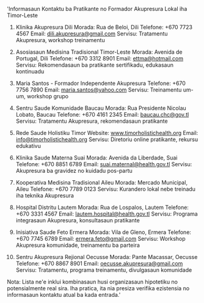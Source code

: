 'Informasaun Kontaktu ba Pratikante no Formador Akupresura Lokal iha Timor-Leste

1. Klinika Akupresura Dili
   Morada: Rua de Beloi, Dili
   Telefone: +670 7723 4567
   Email: dili.akupresura@gmail.com
   Servisu: Tratamentu Akupresura, workshop treinamentu

2. Asosiasaun Medisina Tradisional Timor-Leste
   Morada: Avenida de Portugal, Dili
   Telefone: +670 3312 8901
   Email: ettma@hotmail.com
   Servisu: Rekomendasaun ba pratikante sertifikadu, edukasaun kontinuadu

3. Maria Santos - Formador Independente Akupresura
   Telefone: +670 7756 7890
   Email: maria.santos@yahoo.com
   Servisu: Treinamentu um-um, workshop grupo

4. Sentru Saude Komunidade Baucau
   Morada: Rua Presidente Nicolau Lobato, Baucau
   Telefone: +670 4161 2345
   Email: baucau.chc@gov.tl
   Servisu: Tratamentu Akupresura, rekomendasaun pratikante

5. Rede Saude Holistiku Timor
   Website: www.timorholistichealth.org
   Email: info@timorholistichealth.org
   Servisu: Diretoriu online pratikante, rekursu edukativu

6. Klinika Saude Materna Suai
   Morada: Avenida da Liberdade, Suai
   Telefone: +670 8851 6789
   Email: suai.maternal@health.gov.tl
   Servisu: Akupresura ba gravidez no kuidadu pos-partu

7. Kooperativa Medisina Tradisional Aileu
   Morada: Mercado Municipal, Aileu
   Telefone: +670 7789 0123
   Servisu: Kurandero lokal nebe treinadu iha teknika Akupresura

8. Hospital Distritu Lautem
   Morada: Rua de Lospalos, Lautem
   Telefone: +670 3331 4567
   Email: lautem.hospital@health.gov.tl
   Servisu: Programa integrasaun Akupresura, konsultasaun pratikante

9. Inisiativa Saude Feto Ermera
   Morada: Vila de Gleno, Ermera
   Telefone: +670 7745 6789
   Email: ermera.feto@gmail.com
   Servisu: Workshop Akupresura komunidade, treinamentu ba parteira

10. Sentru Akupresura Rejional Oecusse
    Morada: Pante Macassar, Oecusse
    Telefone: +670 8867 8901
    Email: oecusse.akupresura@gmail.com
    Servisu: Tratamentu, programa treinamentu, divulgasaun komunidade

Nota: Lista ne'e inklui kombinasaun husi organizasaun hipotetiku no potensialmente real sira. Iha pratica, ita nia presiza verifika ezistensia no informasaun kontaktu atual ba kada entrada.'
